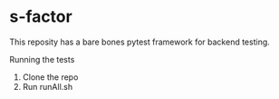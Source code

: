 # s-factor
This reposity has a bare bones pytest framework for backend testing. 

Running the tests
1. Clone the repo
2. Run runAll.sh
